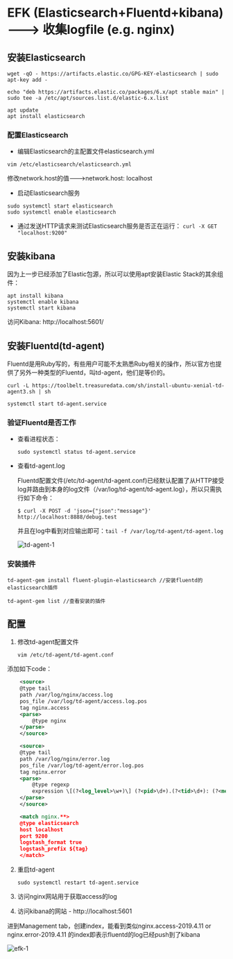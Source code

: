 # EFK (Elasticsearch+Fluentd+kibana) ---> 收集logfile (e.g. nginx)

## 安装Elasticsearch

```shell
wget -qO - https://artifacts.elastic.co/GPG-KEY-elasticsearch | sudo apt-key add -

echo "deb https://artifacts.elastic.co/packages/6.x/apt stable main" | sudo tee -a /etc/apt/sources.list.d/elastic-6.x.list

apt update
apt install elasticsearch
```

### 配置Elasticsearch

- 编辑Elasticsearch的主配置文件elasticsearch.yml

`vim /etc/elasticsearch/elasticsearch.yml`

修改network.host的值--->network.host: localhost

- 启动Elasticsearch服务

```shell
sudo systemctl start elasticsearch
sudo systemctl enable elasticsearch
```

- 通过发送HTTP请求来测试Elasticsearch服务是否正在运行：
`curl -X GET "localhost:9200"`

## 安装kibana

因为上一步已经添加了Elastic包源，所以可以使用apt安装Elastic Stack的其余组件：

```shell
apt install kibana
systemctl enable kibana
systemctl start kibana
```

访问Kibana: http://localhost:5601/

## 安装Fluentd(td-agent)

Fluentd是用Ruby写的，有些用户可能不太熟悉Ruby相关的操作，所以官方也提供了另外一种类型的Fluentd，叫td-agent，他们是等价的。

```shell
curl -L https://toolbelt.treasuredata.com/sh/install-ubuntu-xenial-td-agent3.sh | sh

systemctl start td-agent.service

```

### 验证Fluentd是否工作

- 查看进程状态：

  `sudo systemctl status td-agent.service`

- 查看td-agent.log

  Fluentd配置文件(/etc/td-agent/td-agent.conf)已经默认配置了从HTTP接受log并路由到本身的log文件（/var/log/td-agent/td-agent.log），所以只需执行如下命令：

  `$ curl -X POST -d 'json={"json":"message"}' http://localhost:8888/debug.test`

  并且在log中看到对应输出即可：` tail -f /var/log/td-agent/td-agent.log `

  ![td-agent-1](./_images/td-agent-1.png)

### 安装插件

```shell
td-agent-gem install fluent-plugin-elasticsearch //安装fluentd的elasticsearch插件

td-agent-gem list //查看安装的插件
```

## 配置

1. 修改td-agent配置文件

    `vim /etc/td-agent/td-agent.conf`

添加如下code：

```xml
    <source>
    @type tail
    path /var/log/nginx/access.log
    pos_file /var/log/td-agent/access.log.pos
    tag nginx.access
    <parse>
        @type nginx
    </parse>
    </source>

    <source>
    @type tail
    path /var/log/nginx/error.log
    pos_file /var/log/td-agent/error.log.pos
    tag nginx.error
    <parse>
        @type regexp
        expression \[(?<log_level>\w+)\] (?<pid>\d+).(?<tid>\d+): (?<message>.*)$
    </parse>
    </source>

    <match nginx.**>
    @type elasticsearch
    host localhost
    port 9200
    logstash_format true
    logstash_prefix ${tag}
    </match>

```

2. 重启td-agent

   `sudo systemctl restart td-agent.service`

3. 访问nginx网站用于获取access的log

4. 访问kibana的网站 - http://localhost:5601

  进到Management tab，创建index，能看到类似nginx.access-2019.4.11 or nginx.error-2019.4.11 的index即表示fluentd的log已经push到了kibana

  ![efk-1](./_images/efk-1.png)